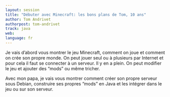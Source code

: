 ```yaml
---
layout: session
title: "Débuter avec Minecraft: les bons plans de Tom, 10 ans"
author: Tom Andrivet
authorpost: tom-andrivet
track: java
web: 
language: fr
---
```


Je vais d’abord vous montrer le jeu Minecraft, comment on joue et comment on crée son propre monde. On peut jouer seul ou à plusieurs par Internet et pour cela il faut se connecter à un serveur. Il y en a plein. On peut modifier le jeu et ajouter des “mods” ou même tricher.

Avec mon papa, je vais vous montrer comment créer son propre serveur sous Debian, construire ses propres “mods” en Java et les intégrer dans le jeu ou sur son serveur.